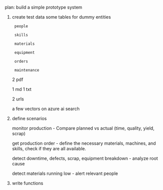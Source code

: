 


plan: build a simple prototype system 


1. create test data 
    some tables for dummy entities 
    
        people 

        skills 

        materials 

        equipment 

        orders 

        maintenance 
        
    2 pdf 

    1 md 1 txt

    2 urls 

    a few vectors on azure ai search  


2. define scenarios 

    monitor production - Compare planned vs actual (time, quality, yield, scrap)

    get production order - define the necessary materials, machines, and skills, check if they are all available. 

    detect downtime, defects, scrap, equipment breakdown - analyze root cause 

    detect materials running low - alert relevant people

3. write functions 







